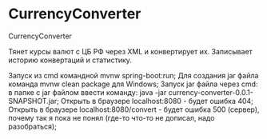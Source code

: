 # CurrencyConverter
CurrencyConverter

Тянет курсы валют с  ЦБ РФ через XML и конвертирует их. 
Записывает историю конвертаций и статистику.

Запуск из cmd командной mvnw spring-boot:run;
Для создания jar файла команда  mvnw clean package для Windows;
Запуск jar файла через cmd:  
в папке с jar файлом ввести команду:  java -jar currency-converter-0.0.1-SNAPSHOT.jar;
Открыть в браузере localhost:8080 - будет ошибка 404; 
Открыть в браузере localhost:8080/convert - будет ошибка 500 (сервер),  почему так я пока не понял (где-то что-то не дописал, надо разобраться);
